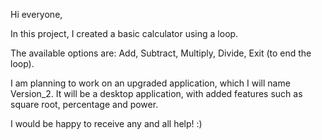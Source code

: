 Hi everyone,

In this project, I created a basic calculator using a loop.

The available options are: Add, Subtract, Multiply, Divide, Exit (to end the loop).

I am planning to work on an upgraded application, which I will name Version_2. It will be a desktop application, with added features such as square root, percentage and power.

I would be happy to receive any and all help! :)

